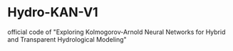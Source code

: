 # Hydro-KAN-V1
official code of "Exploring Kolmogorov-Arnold Neural Networks for Hybrid and Transparent Hydrological Modeling"
